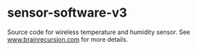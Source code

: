 # sensor-software-v3
Source code for wireless temperature and humidity sensor. See www.brainrecursion.com for more details.